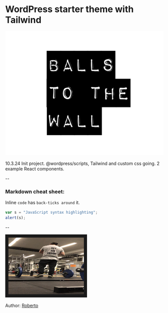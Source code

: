 # WordPress starter theme with Tailwind

![alt text](https://github.com/roopegarcia/wp-tailwind/blob/master/screenshot.jpg "Balls to the wall")


10.3.24 Init project. @wordpress/scripts, Tailwind and custom css going. 
2 example React components.

--

### Markdown cheat sheet:

Inline `code` has `back-ticks around` it.

```javascript
var s = "JavaScript syntax highlighting";
alert(s);
```
--

<a href="https://youtu.be/2e_yXGgwrUE?feature=shared
" target="_blank"><img src="https://github.com/roopegarcia/wp-tailwind/blob/master/img/dl.jpeg" 
alt="markdown test youtube link alt-text" width="240" height="180" border="10" /></a>


Author: [Roberto](https://roopegarcia.netlify.app)